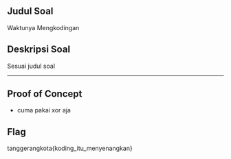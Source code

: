 ## Judul Soal
Waktunya Mengkodingan

## Deskripsi Soal

Sesuai judul soal

---
## Proof of Concept

- cuma pakai xor aja

## Flag

tanggerangkota{koding_itu_menyenangkan}